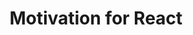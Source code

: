 ---
title: "Motivation for React"
num: 7
desc: "Why should we learn React Native?"
course_id: "07-react-motivation"
---